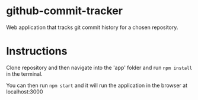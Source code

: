 # github-commit-tracker
Web application that tracks git commit history for a chosen repository.

# Instructions

Clone repository and then navigate into the 'app' folder and run ```npm install``` in the terminal.

You can then run ```npm start``` and it will run the application in the browser at localhost:3000

